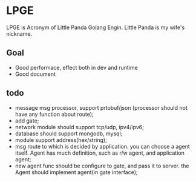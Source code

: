 # LPGE

LPGE is Acronym of Little Panda Golang Engin. Little Panda is my wife's nickname.

## Goal

+ Good performace, effect both in dev and runtime
+ Good document

## todo

+ message msg processor, support prtobuf/json (processor should not have any function about route);
+ add gate;
+ network module should support tcp/udp, ipv4/ipv6;
+ database should support mongodb, mysql;
+ module support address(hex/string);
+ msg route to which is decided by application. you can choose a agent itself. Agent has much definition, such as 
	r/w agent, and application agent;
+ new agent func should be configure to gate, and pass it to server. the Agent should implement agent(in gate interface);